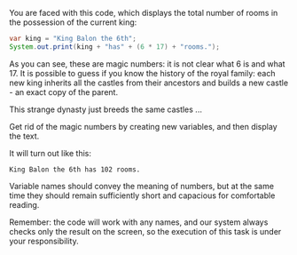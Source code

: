 
You are faced with this code, which displays the total number of rooms in the possession of the current king:

```java
var king = "King Balon the 6th";
System.out.print(king + "has" + (6 * 17) + "rooms.");
```

As you can see, these are magic numbers: it is not clear what 6 is and what 17. It is possible to guess if you know the history of the royal family: each new king inherits all the castles from their ancestors and builds a new castle - an exact copy of the parent.

This strange dynasty just breeds the same castles ...

Get rid of the magic numbers by creating new variables, and then display the text.

It will turn out like this:

```text
King Balon the 6th has 102 rooms.
```

Variable names should convey the meaning of numbers, but at the same time they should remain sufficiently short and capacious for comfortable reading.

Remember: the code will work with any names, and our system always checks only the result on the screen, so the execution of this task is under your responsibility.
